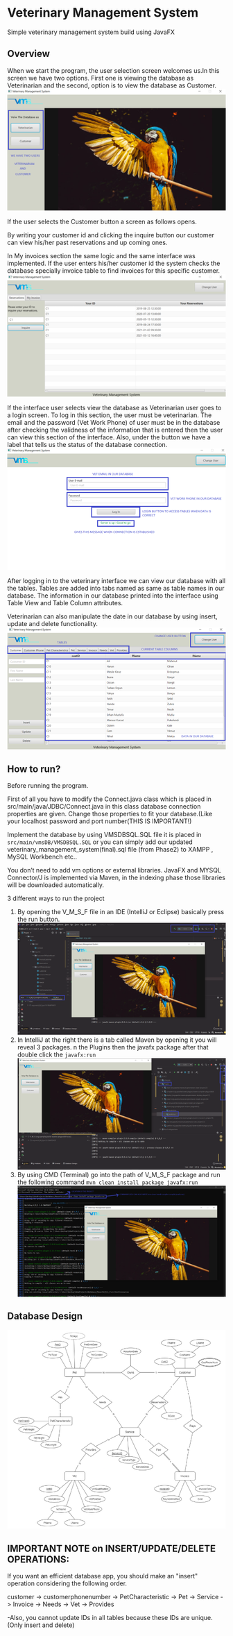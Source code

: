 # Veterinary Management System

Simple veterinary management system build using JavaFX

## Overview

When we start the program, the user selection screen welcomes us.In this screen we have two options.
First one is viewing the database as Veterinarian and the second, option is to view the database as Customer.
![](assets/img.png)

If the user selects the Customer button a screen as follows opens.

By writing your customer id and clicking the inquire button our customer can view his/her past reservations and up coming ones.

In My invoices section the same logic and the same interface was implemented. If the user enters his/her customer id the system checks the database specially invoice table to find invoices for this specific customer.
![](assets/img_1.png)

If the interface user selects view the database as Veterinarian user goes to a login screen. To log in this section, the user must be veterinarian. The email and the password (Vet Work Phone) of user must be in the database after checking the validness of the information that is entered then the user can view this section of the interface. Also, under the button we have a label that tells us the status of the database connection.
![](assets/img_2.png)

After logging in to the veterinary interface we can view our database with all the tables. Tables are added into tabs named as same as table names in our database. The information in our database printed into the interface using Table View and Table Column attributes.

Veterinarian can also manipulate the date in our database by using insert, update and delete functionality.
![](assets/img_3.png)

## How to run?

Before running the program.

First of all you have to modify the Connect.java class which is placed in src/main/java/JDBC/Connect.java
in this class database connection properties are given. Change those properties to fit your database.(Like your localhost password and port number(THIS IS IMPORTANT!)

Implement the database by using VMSDBSQL.SQL file it is placed in `src/main/vmsDB/VMSDBSQL.SQL`
or you can simply add our updated veterinary_management_system(final).sql file (from Phase2) to XAMPP , MySQL Workbench etc..

You don’t need to add vm options or external libraries. JavaFX and MYSQL Connector/J is implemented
via Maven, in the indexing phase those libraries will be downloaded automatically.

 3 different ways to run the project

1. By opening the V_M_S_F file in an IDE (IntelliJ or Eclipse) basically press the run button.
   ![](assets/way-1.png)
2. In IntelliJ at the right there is a tab called Maven by opening it you will reveal 3 packages.
   n the Plugins then the javafx package after that double click the `javafx:run`
   ![](assets/way-2.png)
3. By using CMD (Terminal) go into the path of V_M_S_F package and run the following command
   ``mvn clean install package javafx:run``
   ![](assets/way-3.png)

## Database Design

![](assets/db.png)

## IMPORTANT NOTE on INSERT/UPDATE/DELETE OPERATIONS:

If you want an efficient database app, you should make an "insert" operation considering the following order.

customer -> customerphonenumber -> PetCharacteristic -> Pet ->  Service -> Invoice -> Needs -> Vet -> Provides

-Also, you cannot update IDs in all tables because these IDs are unique.(Only insert and delete)
